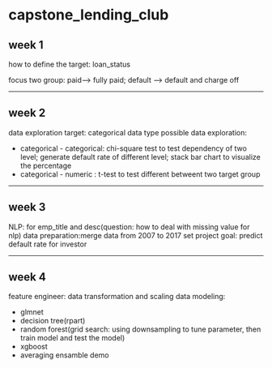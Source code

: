 # capstone_lending_club

## week 1
how to define the target: loan_status

focus two group: paid--> fully paid; default --> default and charge off

***

## week 2 
data exploration
target: categorical data type
possible data exploration: 

- categorical - categorical: chi-square test to test dependency of two level; generate default rate of different level; stack bar chart to visualize the percentage
- categorical - numeric : t-test to test different betweent two target group


***

## week 3

NLP: for emp_title and desc(question: how to deal with missing value for nlp)
data preparation:merge data from 2007 to 2017
set project goal: predict default rate for investor


***

## week 4

feature engineer:
data transformation and scaling
data modeling:
 - glmnet
 - decision tree(rpart)
 - random forest(grid search: using downsampling to tune parameter, then train model and test the model)
 - xgboost
 - averaging ensamble
demo
